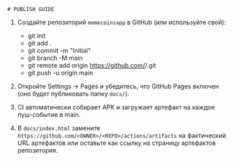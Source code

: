     # PUBLISH GUIDE

1. Создайте репозиторий `memecoinsapp` в GitHub (или используйте свой):
   - git init
   - git add .
   - git commit -m "Initial"
   - git branch -M main
   - git remote add origin https://github.com/<OWNER>/<REPO>.git
   - git push -u origin main

2. Откройте Settings -> Pages и убедитесь, что GitHub Pages включен (оно будет публиковать папку `docs/`).

3. CI автоматически собирает APK и загружает артефакт на каждое пуш-событие в main.

4. В `docs/index.html` замените `https://github.com/<OWNER>/<REPO>/actions/artifacts` на фактический URL артефактов или оставьте как ссылку на страницу артефактов репозитория.

